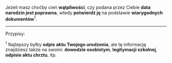Jeżeli masz choćby cień **wątpliwości**, czy podana przez Ciebie **data narodzin jest poprawna**, wtedy **potwierdź ję** na podstawie **wiarygodnych dokumentów**<sup>1</sup>.

---
Przypisy:

<sup>1</sup> Najlepszy byłby **odpis aktu Twojego urodzenia**, ale tę informację znajdziesz także na swoim: **dowodzie osobistym**, **legitymacji szkolnej**, **odpisie aktu chrztu**, itp.
